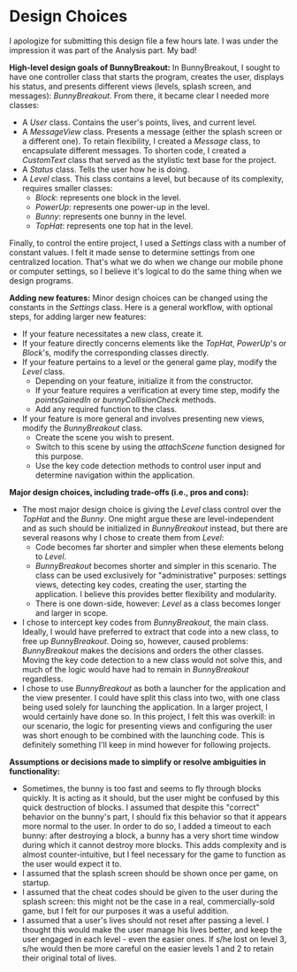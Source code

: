 Design Choices
=============

I apologize for submitting this design file a few hours late. I was under the impression it was part of the Analysis part. My bad!

**High-level design goals of BunnyBreakout:**
In BunnyBreakout, I sought to have one controller class that starts the program, creates the user,  displays his status, and presents different views (levels, splash screen, and messages): *BunnyBreakout*. From there, it became clear I needed more classes:

 - A *User* class. Contains the user's points, lives, and current level.
 - A *MessageView* class. Presents a message (either the splash screen or a different one). To retain flexibility, I created a *Message* class, to encapsulate different messages. To shorten code, I created a *CustomText* class that served as the stylistic text base for the project.
 - A *Status* class. Tells the user how he is doing. 
 - A *Level* class. This class contains a level, but because of its complexity, requires smaller classes:
	 - *Block*: represents one block in the level.
	 - *PowerUp*: represents one power-up in the level.
	 - *Bunny*: represents one bunny in the level.
	 - *TopHat*: represents one top hat in the level.

Finally, to control the entire project, I used a *Settings* class with a number of constant values. I felt it made sense to determine settings from one centralized location. That's what we do when we change our mobile phone or computer settings, so I believe it's logical to do the same thing when we design programs. 

**Adding new features:**
Minor design choices can be changed using the constants in the *Settings* class. Here is a general workflow, with optional steps, for adding larger new features:

 - If your feature necessitates a new class, create it.
 - If your feature directly concerns elements like the *TopHat*, *PowerUp*'s or *Block*'s, modify the corresponding classes directly. 
 - If your feature pertains to a level or the general game play, modify the *Level* class. 
	 - Depending on your feature, initialize it from the constructor.
	 - If your feature requires a verification at every time step, modify the *pointsGainedIn* or *bunnyCollisionCheck* methods. 
	 - Add any required function to the class.
 - If your feature is more general and involves presenting new views, modify the *BunnyBreakout* class. 
	 - Create the scene you wish to present.
	 - Switch to this scene by using the *attachScene* function designed for this purpose.
	 - Use the key code detection methods to control user input and determine navigation within the application.

**Major design choices, including trade-offs (i.e., pros and cons):**

 - The most major design choice is giving the *Level* class control over the *TopHat* and the *Bunny*. One might argue these are level-independent and as such should be initialized in *BunnyBreakout* instead, but there are several reasons why I chose to create them from *Level*:
	 - Code becomes far shorter and simpler when these elements belong to *Level*.
	 - *BunnyBreakout* becomes shorter and simpler in this scenario. The class can be used exclusively for "administrative" purposes: settings views, detecting key codes, creating the user, starting the application. I believe this provides better flexibility and modularity.
	 - There is one down-side, however: *Level* as a class becomes longer and larger in scope. 
 -  I chose to intercept key codes from *BunnyBreakout*, the main class. Ideally, I would have preferred to extract that code into a new class, to free up *BunnyBreakout*. Doing so, however, caused problems: *BunnyBreakout* makes the decisions and orders the other classes. Moving the key code detection to a new class would not solve this, and much of the logic would have had to remain in *BunnyBreakout* regardless. 
 - I chose to use *BunnyBreakout* as both a launcher for the application and the view presenter. I could have split this class into two, with one class being used solely for launching the application. In a larger project, I would certainly have done so. In this project, I felt this was overkill: in our scenario, the logic for presenting views and configuring the user was short enough to be combined with the launching code. This is definitely something I'll keep in mind however for following projects.

**Assumptions or decisions made to simplify or resolve ambiguities in functionality:**

 - Sometimes, the bunny is too fast and seems to fly through blocks quickly. It is acting as it should, but the user might be confused by this quick destruction of blocks. I assumed that despite this "correct" behavior on the bunny's part, I should fix this behavior so that it appears more normal to the user. In order to do so, I added a timeout to each bunny: after destroying a block, a bunny has a very short time window during which it cannot destroy more blocks. This adds complexity and is almost counter-intuitive, but I feel necessary for the game to function as the user would expect it to.
 - I assumed that the splash screen should be shown once per game, on startup.
 - I assumed that the cheat codes should be given to the user during the splash screen: this might not be the case in a real, commercially-sold game, but I felt for our purposes it was a useful addition.
 - I assumed that a user's lives should not reset after passing a level. I thought this would make the user manage his lives better, and keep the user engaged in each level - even the easier ones. If s/he lost on level 3, s/he would then be more careful on the easier levels 1 and 2 to retain their original total of lives.